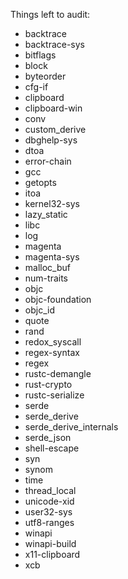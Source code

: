 Things left to audit:

- backtrace
- backtrace-sys
- bitflags
- block
- byteorder
- cfg-if
- clipboard
- clipboard-win
- conv
- custom_derive
- dbghelp-sys
- dtoa
- error-chain
- gcc
- getopts
- itoa
- kernel32-sys
- lazy_static
- libc
- log
- magenta
- magenta-sys
- malloc_buf
- num-traits
- objc
- objc-foundation
- objc_id
- quote
- rand
- redox_syscall
- regex-syntax
- regex
- rustc-demangle
- rust-crypto
- rustc-serialize
- serde
- serde_derive
- serde_derive_internals
- serde_json
- shell-escape
- syn
- synom
- time
- thread_local
- unicode-xid
- user32-sys
- utf8-ranges
- winapi
- winapi-build
- x11-clipboard
- xcb

